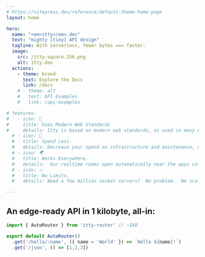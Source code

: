 ```yaml
---
# https://vitepress.dev/reference/default-theme-home-page
layout: home

hero:
  name: "<em>itty</em>.dev"
  text: "mighty [tiny] API design"
  tagline: With serverless, fewer bytes === faster.
  image:
    src: /itty-square.256.png
    alt: itty.dev
  actions:
    - theme: brand
      text: Explore the Docs
      link: /docs
    # - theme: alt
    #   text: API Examples
    #   link: /api-examples

# features:
#   - icon: 🚀
#     title: Uses Modern Web Standards
#     details: Itty is based on modern web standards, as used in many edge runtimes, service workers, and the browser itself.
  # - icon: 🤑
  #   title: Spend Less.
  #   details: Decrease your spend on infrastructure and maintenance, not to mention the engineering talent to keep them running.
  # - icon: 🌏
  #   title: Works Everywhere.
  #   details:  Our realtime rooms open automatically near the apps calling them.  Anywhere in the world.
  # - icon: 📈
  #   title: No Limits.
  #   details: Need a few million socket servers?  No problem.  We scale infinitely. Now you can too.

---
```


<!-- # Test -->

<!-- We really mean it. -->

## An edge-ready API in 1 kilobyte, all-in:

```ts [Cloudflare Workers or Bun]
import { AutoRouter } from 'itty-router' // ~1kB

export default AutoRouter()
  .get('/hello/:name', ({ name = 'World' }) => `Hello ${name}!`)
  .get('/json', () => [1,2,3])
```
